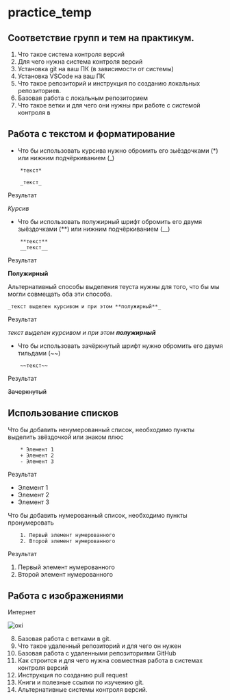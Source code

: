 # practice_temp

## Соответствие групп и тем на практикум.

1. Что такое система контроля версий
2. Для чего нужна система контроля версий
3. Установка git на ваш ПК (в зависимости от системы)
4. Установка VSCode на ваш ПК
5. Что такое репозиторий и инструкция по созданию локальных репозиториев.
6. Базовая работа с локальным репозиторием
7. Что такое ветки и для чего они нужны при работе с системой контроля в

## Работа с текстом и форматирование

* Что бы использовать курсива нужно обромить его зыёздочками (*) или нижним подчёркиванием (_)
```
    *текст*

    _текст_
```
Результат

*Курсив*

* Что бы использовать полужирный шрифт обромить его двумя зыёздочками (**) или нижним подчёркиванием (__)

```
    **текст**
    __текст__
```
Результат

**Полужирный**

Альтернативный способы выделения теуста нужны для того, что бы мы могли совмещать оба эти способа.


```
_текст выделен курсивом и при этом **полужирный**_
```
Результат

_текст выделен курсивом и при этом **полужирный**_


* Что бы использовать зачёркнутый шрифт нужно обромить его двумя тильдами (~~) 

```
    ~~текст~~
```
Результат

~~Зачеркнутый~~

## Использование списков

Что бы добавить ненумерованный список, необходимо пункты выделить звёздочкой или знаком плюс

```
    * Элемент 1
    + Элемент 2
    - Элемент 3
```
Результат
* Элемент 1
* Элемент 2
* Элемент 3

Что бы добавить нумерованный список, необходимо пункты пронумеровать
```
    1. Первый элемент нумерованного
    2. Второй элемент нумерованного
```

Результат
1. Первый элемент нумерованного
2. Второй элемент нумерованного


## Работа с изображениями
Интернет

![окi](https://avatars.mds.yandex.net/i?id=f5ac4a12bfcc9c4af793ee8544f4424d-4411542-images-thumbs&n=13&exp=1)


8. Базовая работа с ветками в git.
9. Что такое удаленный репозиторий и для чего он нужен
10. Базовая работа с удаленными репозиториями GitHub
11. Как строится и для чего нужна совместная работа в системах контроля версий
12. Инструкция по созданию pull request
13. Книги и полезные ссылки по изучению git.
14. Альтернативные системы контроля версий.
